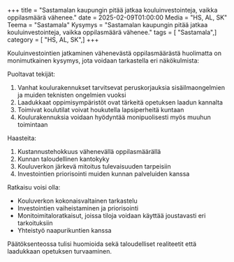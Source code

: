 +++
title = "Sastamalan kaupungin pitää jatkaa kouluinvestointeja, vaikka oppilasmäärä vähenee."
date = 2025-02-09T01:00:00
Media = "HS, AL, SK"
Teema = "Sastamala"
Kysymys = "Sastamalan kaupungin pitää jatkaa kouluinvestointeja, vaikka oppilasmäärä vähenee."
tags = [ "Sastamala",]
category = [ "HS, AL, SK",]
+++

Kouluinvestointien jatkaminen vähenevästä oppilasmäärästä huolimatta on monimutkainen kysymys, jota voidaan tarkastella eri näkökulmista:

Puoltavat tekijät:
1. Vanhat koulurakennukset tarvitsevat peruskorjauksia sisäilmaongelmien ja muiden teknisten ongelmien vuoksi
2. Laadukkaat oppimisympäristöt ovat tärkeitä opetuksen laadun kannalta
3. Toimivat koulutilat voivat houkutella lapsiperheitä kuntaan
4. Koulurakennuksia voidaan hyödyntää monipuolisesti myös muuhun toimintaan

Haasteita:
1. Kustannustehokkuus vähenevällä oppilasmäärällä
2. Kunnan taloudellinen kantokyky
3. Kouluverkon järkevä mitoitus tulevaisuuden tarpeisiin
4. Investointien priorisointi muiden kunnan palveluiden kanssa

Ratkaisu voisi olla:
- Kouluverkon kokonaisvaltainen tarkastelu
- Investointien vaiheistaminen ja priorisointi
- Monitoimitaloratkaisut, joissa tiloja voidaan käyttää joustavasti eri tarkoituksiin
- Yhteistyö naapurikuntien kanssa

Päätöksenteossa tulisi huomioida sekä taloudelliset realiteetit että laadukkaan opetuksen turvaaminen.